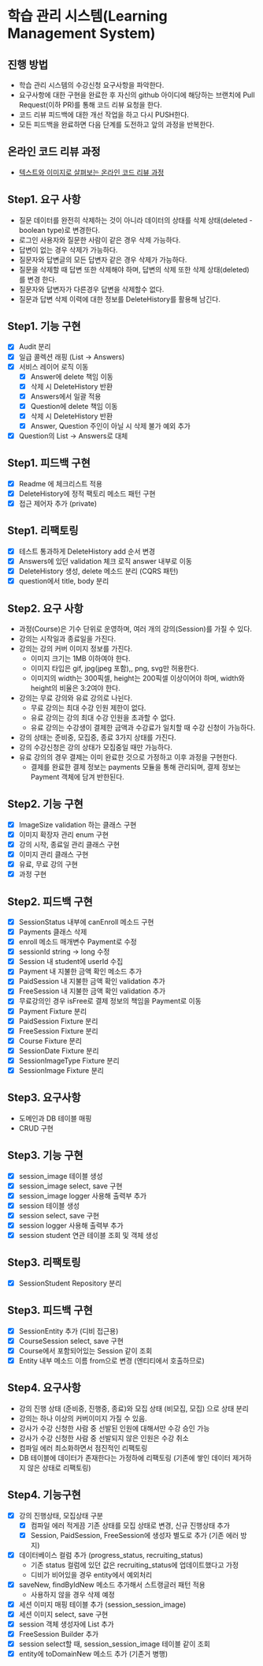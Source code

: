 # 학습 관리 시스템(Learning Management System)
## 진행 방법
* 학습 관리 시스템의 수강신청 요구사항을 파악한다.
* 요구사항에 대한 구현을 완료한 후 자신의 github 아이디에 해당하는 브랜치에 Pull Request(이하 PR)를 통해 코드 리뷰 요청을 한다.
* 코드 리뷰 피드백에 대한 개선 작업을 하고 다시 PUSH한다.
* 모든 피드백을 완료하면 다음 단계를 도전하고 앞의 과정을 반복한다.

## 온라인 코드 리뷰 과정
* [텍스트와 이미지로 살펴보는 온라인 코드 리뷰 과정](https://github.com/next-step/nextstep-docs/tree/master/codereview)

## Step1. 요구 사항
* 질문 데이터를 완전히 삭제하는 것이 아니라 데이터의 상태를 삭제 상태(deleted - boolean type)로 변경한다. 
* 로그인 사용자와 질문한 사람이 같은 경우 삭제 가능하다. 
* 답변이 없는 경우 삭제가 가능하다. 
* 질문자와 답변글의 모든 답변자 같은 경우 삭제가 가능하다. 
* 질문을 삭제할 때 답변 또한 삭제해야 하며, 답변의 삭제 또한 삭제 상태(deleted)를 변경 한다. 
* 질문자와 답변자가 다른경우 답변을 삭제할수 없다. 
* 질문과 답변 삭제 이력에 대한 정보를 DeleteHistory를 활용해 남긴다.

## Step1. 기능 구현
- [X] Audit 분리
- [X] 일급 콜렉션 래핑 (List<Answer> -> Answers)
- [X] 서비스 레이어 로직 이동
  - [X] Answer에 delete 책임 이동
  - [X] 삭제 시 DeleteHistory 반환
  - [X] Answers에서 일괄 적용
  - [X] Question에 delete 책임 이동
  - [X] 삭제 시 DeleteHistory 반환
  - [X] Answer, Question 주인이 아닐 시 삭제 불가 예외 추가
- [X] Question의 List<Answer> -> Answers로 대체

## Step1. 피드백 구현
- [X] Readme 에 체크리스트 적용
- [X] DeleteHistory에 정적 팩토리 메소드 패턴 구현
- [X] 접근 제어자 추가 (private)

## Step1. 리팩토링
- [X] 테스트 통과하게 DeleteHistory add 순서 변경
- [X] Answers에 있던 validation 체크 로직 answer 내부로 이동
- [X] DeleteHistory 생성, delete 메소드 분리 (CQRS 패턴)
- [X] question에서 title, body 분리

## Step2. 요구 사항
* 과정(Course)은 기수 단위로 운영하며, 여러 개의 강의(Session)를 가질 수 있다.
* 강의는 시작일과 종료일을 가진다.
* 강의는 강의 커버 이미지 정보를 가진다.
  * 이미지 크기는 1MB 이하여야 한다.
  * 이미지 타입은 gif, jpg(jpeg 포함),, png, svg만 허용한다.
  * 이미지의 width는 300픽셀, height는 200픽셀 이상이어야 하며, width와 height의 비율은 3:2여야 한다.
* 강의는 무료 강의와 유료 강의로 나뉜다.
  * 무료 강의는 최대 수강 인원 제한이 없다.
  * 유료 강의는 강의 최대 수강 인원을 초과할 수 없다.
  * 유료 강의는 수강생이 결제한 금액과 수강료가 일치할 때 수강 신청이 가능하다.
* 강의 상태는 준비중, 모집중, 종료 3가지 상태를 가진다.
* 강의 수강신청은 강의 상태가 모집중일 때만 가능하다.
* 유료 강의의 경우 결제는 이미 완료한 것으로 가정하고 이후 과정을 구현한다.
  * 결제를 완료한 결제 정보는 payments 모듈을 통해 관리되며, 결제 정보는 Payment 객체에 담겨 반한된다.

## Step2. 기능 구현
- [X] ImageSize validation 하는 클래스 구현
- [X] 이미지 확장자 관리 enum 구현
- [X] 강의 시작, 종료일 관리 클래스 구현
- [X] 이미지 관리 클래스 구현
- [X] 유료, 무료 강의 구현
- [X] 과정 구현

## Step2. 피드백 구현
- [X] SessionStatus 내부에 canEnroll 메소드 구현
- [X] Payments 클래스 삭제
- [X] enroll 메소드 매개변수 Payment로 수정 
- [X] sessionId string -> long 수정
- [X] Session 내 student에 userId 수집
- [X] Payment 내 지불한 금액 확인 메소드 추가 
- [X] PaidSession 내 지불한 금액 확인 validation 추가
- [X] FreeSession 내 지불한 금액 확인 validation 추가
- [X] 무료강의인 경우 isFree로 결제 정보의 책임을 Payment로 이동
- [X] Payment Fixture 분리
- [X] PaidSession Fixture 분리
- [X] FreeSession Fixture 분리
- [X] Course Fixture 분리
- [X] SessionDate Fixture 분리
- [X] SessionImageType Fixture 분리
- [X] SessionImage Fixture 분리

## Step3. 요구사항
* 도메인과 DB 테이블 매핑
* CRUD 구현

## Step3. 기능 구현
- [X] session_image 테이블 생성
- [X] session_image select, save 구현
- [X] session_image logger 사용해 출력부 추가
- [X] session 테이블 생성
- [X] session select, save 구현
- [X] session logger 사용해 출력부 추가
- [X] session student 연관 테이블 조회 및 객체 생성

## Step3. 리팩토링
- [X] SessionStudent Repository 분리

## Step3. 피드백 구현
- [X] SessionEntity 추가 (디비 접근용)
- [X] CourseSession select, save 구현
- [X] Course에서 포함되어있는 Session 같이 조회 
- [X] Entity 내부 메소드 이름 from으로 변경 (엔티티에서 호출하므로)

## Step4. 요구사항
* 강의 진행 상태 (준비중, 진행중, 종료)와 모집 상태 (비모집, 모집) 으로 상태 분리
* 강의는 하나 이상의 커버이미지 가질 수 있음.
* 강사가 수강 신청한 사람 중 선발된 인원에 대해서만 수강 승인 가능
* 강사가 수강 신청한 사람 중 선발되지 않은 인원은 수강 취소
* 컴파일 에러 최소화하면서 점진적인 리팩토링
* DB 테이블에 데이터가 존재한다는 가정하에 리팩토링 (기존에 쌓인 데이터 제거하지 않은 상태로 리팩토링)

## Step4. 기능구현
- [X] 강의 진행상태, 모집상태 구분 
  - [X] 컴파일 에러 적게끔 기존 상태를 모집 상태로 변경, 신규 진행상태 추가
  - [X] Session, PaidSession, FreeSession에 생성자 별도로 추가 (기존 에러 방지)
- [X] 데이터베이스 컬럼 추가 (progress_status, recruiting_status)
  - 기존 status 컬럼에 있던 값은 recruiting_status에 업데이트했다고 가정
  - 디비가 비어있을 경우 entity에서 예외처리
- [X] saveNew, findByIdNew 메소드 추가해서 스트랭글러 패턴 적용
  - 사용하지 않을 경우 삭제 예정
- [X] 세션 이미지 매핑 테이블 추가 (session_session_image)
- [X] 세션 이미지 select, save 구현
- [X] session 객체 생성자에 List<SessionImage> 추가
- [X] FreeSession Builder 추가
- [X] session select할 때, session_session_image 테이블 같이 조회
- [X] entity에 toDomainNew 메소드 추가 (기존거 병행)
